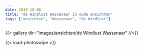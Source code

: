 ```yaml
---
date: 2019-10-06
title: "de Windlust Wassenaar in oude ansichten"
tags: ["ansichten", "Wassenaar", "de Windlust"]
---
```

{{< gallery dir="images/ansichten/de Windlust Wassenaar" //>}}

{{< load-photoswipe >}}